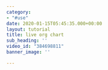 ```yaml
---
category:
- "#use"
date: 2020-01-15T05:45:35.000+00:00
layout: tutorial
title: live org chart
sub_heading: ''
video_id: "384698811"
banner_image: ''

---
```

